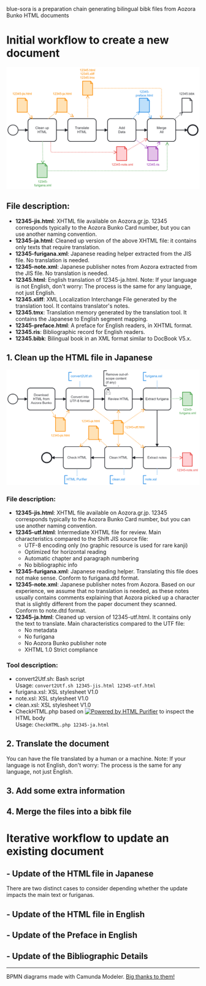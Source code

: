 blue-sora is a preparation chain generating bilingual bibk files from Aozora Bunko HTML documents

# Initial workflow to create a new document
![Initial workflow overview](0-InitialWorkflow.png)
## File description:
- **12345-jis.html**: XHTML file available on Aozora.gr.jp. 12345 corresponds typically to the Aozora Bunko Card number, but you can use another naming convention.
- **12345-ja.html**: Cleaned up version of the above XHTML file: it contains only texts that require translation.
- **12345-furigana.xml**: Japanese reading helper extracted from the JIS file. No translation is needed.
- **12345-note.xml**: Japanese publisher notes from Aozora extracted from the JIS file. No translation is needed.
- **12345.html**: English translation of 12345-ja.html. Note: If your language is not English, don't worry: The process is the same for any language, not just English.
- **12345.xliff**: XML Localization Interchange File generated by the translation tool. It contains translator's notes.
- **12345.tmx**: Translation memory generated by the translation tool. It contains the Japanese to English segment mapping.
- **12345-preface.html**: A preface for English readers, in XHTML format.
- **12345.ris**: Bibliographic record for English readers.
- **12345.bibk**: Bilingual book in an XML format similar to DocBook V5.x.
## 1. Clean up the HTML file in Japanese
![Clean up overview](1-CleanUp.png)
### File description:
- **12345-jis.html**: XHTML file available on Aozora.gr.jp. 12345 corresponds typically to the Aozora Bunko Card number, but you can use another naming convention.
- **12345-utf.html**: Intermediate XHTML file for review. Main characteristics compared to the Shift JIS source file:
  - UTF-8 encoding only (no graphic resource is used for rare kanji)
  - Optimized for horizontal reading
  - Automatic chapter and paragraph numbering
  - No bibliographic info
- **12345-furigana.xml**: Japanese reading helper. Translating this file does not make sense. Conform to furigana.dtd format.
- **12345-note.xml**: Japanese publisher notes from Aozora. Based on our experience, we assume that no translation is needed, as these notes usually contains comments explaining that Aozora picked up a character that is slightly different from the paper document they scanned. Conform to note.dtd format.
- **12345-ja.html**: Cleaned up version of 12345-utf.html. It contains only the text to translate. Main characteristics compared to the UTF file:
  - No metadata
  - No furigana
  - No Aozora Bunko publisher note
  - XHTML 1.0 Strict compliance
### Tool description:
- convert2Utf.sh: Bash script  
  Usage: ```convert2Utf.sh 12345-jis.html 12345-utf.html```
- furigana.xsl: XSL stylesheet V1.0
- note.xsl: XSL stylesheet V1.0
- clean.xsl: XSL stylesheet V1.0
- CheckHTML.php based on [![Powered by HTML Purifier](http://htmlpurifier.org/live/art/powered.png 'HTML Purifier')](http://htmlpurifier.org/) to inspect the HTML body  
  Usage: ```CheckHTML.php 12345-ja.html```
## 2. Translate the document
You can have the file translated by a human or a machine.
Note: If your language is not English, don't worry: The process is the same for any language, not just English.
## 3. Add some extra information
## 4. Merge the files into a bibk file

# Iterative workflow to update an existing document
## - Update of the HTML file in Japanese
There are two distinct cases to consider depending whether the update impacts the main text or furiganas.
## - Update of the HTML file in English
## - Update of the Preface in English
## - Update of the Bibliographic Details
---
BPMN diagrams made with Camunda Modeler. [Big thanks to them!](https://camunda.com/)
